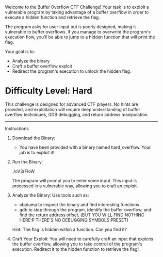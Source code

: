 Welcome to the Buffer Overflow CTF Challenge! Your task is to exploit a vulnerable program by taking advantage of a buffer overflow in order to execute a hidden function and retrieve the flag.

The program asks for user input but is poorly designed, making it vulnerable to buffer overflows. If you manage to overwrite the program's execution flow, you'll be able to jump to a hidden function that will print the flag.

Your goal is to:
- Analyze the binary
- Craft a buffer overflow exploit
- Redirect the program's execution to unlock the hidden flag.

# Difficulty Level: Hard  
This challenge is designed for advanced CTF players. No hints are provided, and exploitation will require deep understanding of buffer overflow techniques, GDB debugging, and return address manipulation.

---

 Instructions

1. Download the Binary:
   - You have been provided with a binary named hard_overflow. Your job is to exploit it!

2. Run the Binary:
   
   ./oV3rFloW
   
   The program will prompt you to enter some input. This input is processed in a vulnerable way, allowing you to craft an exploit.

3. Analyze the Binary:
   Use tools such as:
   - objdump to inspect the binary and find interesting functions.
   - gdb to step through the program, identify the buffer overflow, and find the return address offset. (BUT YOU WILL FIND NOTHING HERE:P THERE'S NO DEBUGGING SYMBOLS PRESET)
   
   Hint: The flag is hidden within a function. Can you find it?

4. Craft Your Exploit:
   You will need to carefully craft an input that exploits the buffer overflow, allowing you to take control of the program's execution. Redirect it to the hidden function to retrieve the flag!
